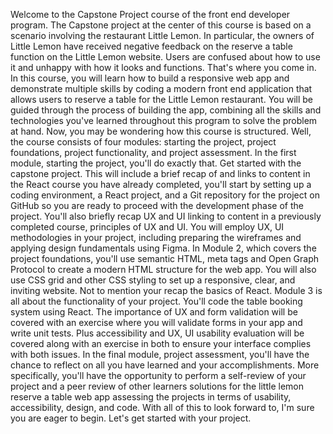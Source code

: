 Welcome to the Capstone Project course of the front end developer program. The Capstone project at the center of this course is based on a scenario involving the restaurant Little Lemon. In particular, the owners of Little Lemon have received negative feedback on the reserve a table function on the Little Lemon website. Users are confused about how to use it and unhappy with how it looks and functions. That's where you come in. In this course, you will learn how to build a responsive web app and demonstrate multiple skills by coding a modern front end application that allows users to reserve a table for the Little Lemon restaurant. You will be guided through the process of building the app, combining all the skills and technologies you've learned throughout this program to solve the problem at hand. Now, you may be wondering how this course is structured. Well, the course consists of four modules: starting the project, project foundations, project functionality, and project assessment. In the first module, starting the project, you'll do exactly that. Get started with the capstone project. This will include a brief recap of and links to content in the React course you have already completed, you'll start by setting up a coding environment, a React project, and a Git repository for the project on GitHub so you are ready to proceed with the development phase of the project. You'll also briefly recap UX and UI linking to content in a previously completed course, principles of UX and UI. You will employ UX, UI methodologies in your project, including preparing the wireframes and applying design fundamentals using Figma. In Module 2, which covers the project foundations, you'll use semantic HTML, meta tags and Open Graph Protocol to create a modern HTML structure for the web app. You will also use CSS grid and other CSS styling to set up a responsive, clear, and inviting website. Not to mention your recap the basics of React. Module 3 is all about the functionality of your project. You'll code the table booking system using React. The importance of UX and form validation will be covered with an exercise where you will validate forms in your app and write unit tests. Plus accessibility and UX, UI usability evaluation will be covered along with an exercise in both to ensure your interface complies with both issues. In the final module, project assessment, you'll have the chance to reflect on all you have learned and your accomplishments. More specifically, you'll have the opportunity to perform a self-review of your project and a peer review of other learners solutions for the little lemon reserve a table web app assessing the projects in terms of usability, accessibility, design, and code. With all of this to look forward to, I'm sure you are eager to begin. Let's get started with your project.